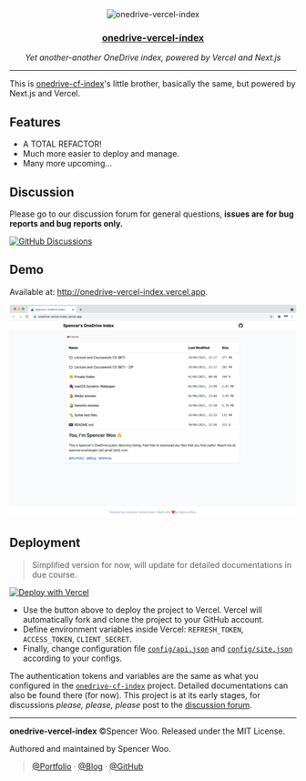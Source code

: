 <div align="center">
  <image src="./public/onedrive-vercel-index.png" alt="onedrive-vercel-index" width="160px" />
  <h3><a href="http://onedrive-vercel-index.vercel.app/">onedrive-vercel-index</a></h3>
  <em>Yet another-another OneDrive index, powered by Vercel and Next.js</em>
</div>

---

This is [onedrive-cf-index](https://github.com/spencerwooo/onedrive-cf-index)'s little brother, basically the same, but powered by Next.js and Vercel.

## Features

- A TOTAL REFACTOR!
- Much more easier to deploy and manage.
- Many more upcoming...

## Discussion

Please go to our discussion forum for general questions, **issues are for bug reports and bug reports only.**

[![GitHub Discussions](https://img.shields.io/github/discussions/spencerwooo/onedrive-vercel-index?color=0364B9&labelColor=24292F&logo=github&style=flat-square)](https://github.com/spencerwooo/onedrive-vercel-index/discussions)

## Demo

Available at: <http://onedrive-vercel-index.vercel.app>.

![demo](public/demo.png)

## Deployment

> Simplified version for now, will update for detailed documentations in due course.

[![Deploy with Vercel](https://vercel.com/button)](https://vercel.com/new/git/external?repository-url=https%3A%2F%2Fgithub.com%2Fspencerwooo%2Fonedrive-vercel-index&env=REFRESH_TOKEN,ACCESS_TOKEN,CLIENT_SECRET&envDescription=Required%20API%20tokens%20for%20this%20project.&project-name=onedrive-vercel-index&repo-name=onedrive-vercel-index&demo-title=onedrive-vercel-index&demo-description=Probably%20the%20best%20looking%20OneDrive%20Index%20around!%20Powered%20by%20Vercel%20and%20Next.js.&demo-url=http%3A%2F%2Fonedrive-vercel-index.vercel.app&demo-image=https%3A%2F%2Fraw.githubusercontent.com%2Fspencerwooo%2Fonedrive-vercel-index%2Fmain%2Fpublic%2Fdemo.png)

- Use the button above to deploy the project to Vercel. Vercel will automatically fork and clone the project to your GitHub account.
- Define environment variables inside Vercel: `REFRESH_TOKEN`, `ACCESS_TOKEN`, `CLIENT_SECRET`.
- Finally, change configuration file [`config/api.json`](config/api.json) and [`config/site.json`](config/site.json) according to your configs.

The authentication tokens and variables are the same as what you configured in the [`onedrive-cf-index`](https://github.com/spencerwooo/onedrive-cf-index) project. Detailed documentations can also be found there (for now). This project is at its early stages, for discussions *please, please, please* post to the [discussion forum](https://github.com/spencerwooo/onedrive-vercel-index/discussions).

---

**onedrive-vercel-index** ©Spencer Woo. Released under the MIT License.

Authored and maintained by Spencer Woo.

> [@Portfolio](https://spencerwoo.com/) · [@Blog](https://blog.spencerwoo.com/) · [@GitHub](https://github.com/spencerwooo)
